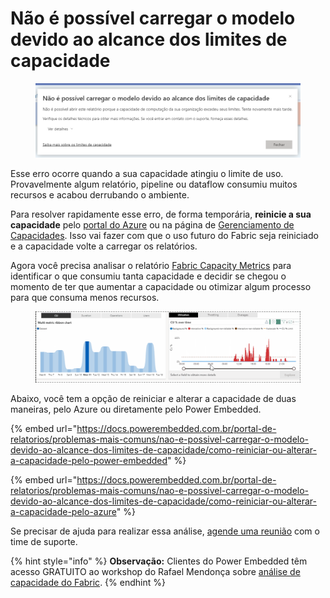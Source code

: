 # Não é possível carregar o modelo devido ao alcance dos limites de capacidade

<figure><img src="../../../.gitbook/assets/image (5) (1).png" alt=""><figcaption></figcaption></figure>

Esse erro ocorre quando a sua capacidade atingiu o limite de uso. Provavelmente algum relatório, pipeline ou dataflow consumiu muitos recursos e acabou derrubando o ambiente.

Para resolver rapidamente esse erro, de forma temporária, **reinicie a sua capacidade** pelo [portal do Azure](https://portal.azure.com/#browse/Microsoft.Fabric%2Fcapacities) ou na página de [Gerenciamento de Capacidades](https://admin.powerembedded.com.br/Capacities). Isso vai fazer com que o uso futuro do Fabric seja reiniciado e a capacidade volte a carregar os relatórios.

Agora você precisa analisar o relatório [Fabric Capacity Metrics](https://appsource.microsoft.com/en-us/product/power-bi/pbi_pcmm.microsoftpremiumfabricpreviewreport) para identificar o que consumiu tanta capacidade e decidir se chegou o momento de ter que aumentar a capacidade ou otimizar algum processo para que consuma menos recursos.

<figure><img src="../../../.gitbook/assets/image (1) (1) (1) (1) (1) (1) (1) (1) (1) (1).png" alt=""><figcaption></figcaption></figure>

Abaixo, você tem a opção de reiniciar e alterar a capacidade de duas maneiras, pelo Azure ou diretamente pelo Power Embedded.



{% embed url="https://docs.powerembedded.com.br/portal-de-relatorios/problemas-mais-comuns/nao-e-possivel-carregar-o-modelo-devido-ao-alcance-dos-limites-de-capacidade/como-reiniciar-ou-alterar-a-capacidade-pelo-power-embedded" %}

{% embed url="https://docs.powerembedded.com.br/portal-de-relatorios/problemas-mais-comuns/nao-e-possivel-carregar-o-modelo-devido-ao-alcance-dos-limites-de-capacidade/como-reiniciar-ou-alterar-a-capacidade-pelo-azure" %}

Se precisar de ajuda para realizar essa análise, [agende uma reunião](https://powerembedded.com.br/reuniao-suporte) com o time de suporte.

{% hint style="info" %}
**Observação:** Clientes do Power Embedded têm acesso GRATUITO ao workshop do Rafael Mendonça sobre [análise de capacidade do Fabric](https://cursos.powertuning.com.br/course/microsoft-fabric-analise-de-capacidade).
{% endhint %}
